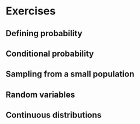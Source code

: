 Exercises
=========

Defining probability
--------------------

Conditional probability
-----------------------

Sampling from a small population
--------------------------------

Random variables
----------------

Continuous distributions
------------------------
